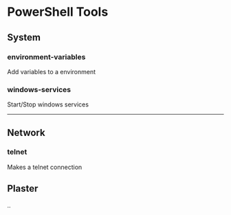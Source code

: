 # PowerShell Tools

## System

### environment-variables

Add variables to a environment

### windows-services

Start/Stop windows services

___

## Network

### telnet

Makes a telnet connection

## Plaster

..